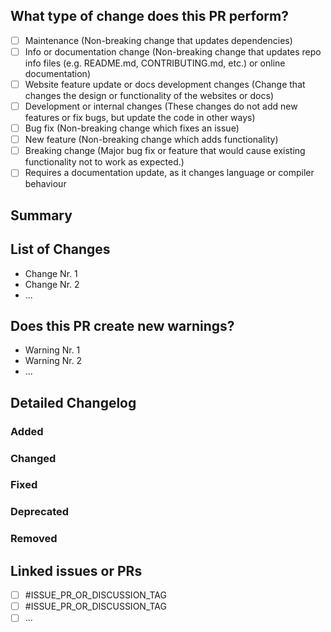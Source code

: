 <!--
Please read through the given

Comments are marked by arrows, like in lines 1 and 5. They will not be visible in the final pull request!
-->

## What type of change does this PR perform?

<!-- Please put an X in the box of the line that applies -->
<!-- If you are unsure if your code is a breaking change, read this: https://nordicapis.com/what-are-breaking-changes-and-how-do-you-avoid-them -->

- [ ] Maintenance (Non-breaking change that updates dependencies)
- [ ] Info or documentation change (Non-breaking change that updates repo info files (e.g. README.md, CONTRIBUTING.md, etc.) or online documentation)
- [ ] Website feature update or docs development changes (Change that changes the design or functionality of the websites or docs)
- [ ] Development or internal changes (These changes do not add new features or fix bugs, but update the code in other ways)
- [ ] Bug fix (Non-breaking change which fixes an issue)
- [ ] New feature (Non-breaking change which adds functionality)
- [ ] Breaking change (Major bug fix or feature that would cause existing functionality not to work as expected.)
- [ ] Requires a documentation update, as it changes language or compiler behaviour

## Summary

<!-- Explain the reason for this pr, changes, and solution briefly. -->

<!-- REPLACE ME -->

<!-- Uncomment if this closes an issue:
Closes #INSERT_NR
-->

## List of Changes

<!-- Please explain the changes in this PR and their influence. If this fixes an issue, describe what fixed the issue. -->

<!-- Create for every essential change a list item (Link any issues, discussions or PRs if needed!) -->

- Change Nr. 1
- Change Nr. 2
- ...

## Does this PR create new warnings?

<!-- Add any new warnings or possible issues that could occur with this PR. -->

- Warning Nr. 1
- Warning Nr. 2
- ...

<!-- Just write none if they are no warnings, like this:
None.
-->

## Detailed Changelog

<!-- Detailed changelog that may be copied from `CHANGELOG.md` (Only add the items you've added and remove any header with no item.). -->

### Added

### Changed

### Fixed

### Deprecated

### Removed

<!-- Just write none if they are no changelog entries (although you should definitely do some if they change source code), like this:
None.
-->

## Linked issues or PRs

<!-- Include other issues and PRs related to this if any exist.  Use this format: - [ ] #ISSUE_OR_PR -->

- [ ] #ISSUE_PR_OR_DISCUSSION_TAG
- [ ] #ISSUE_PR_OR_DISCUSSION_TAG
- [ ] ...

<!-- Just write the following if there are no linked issues:
No linked issues.
-->
